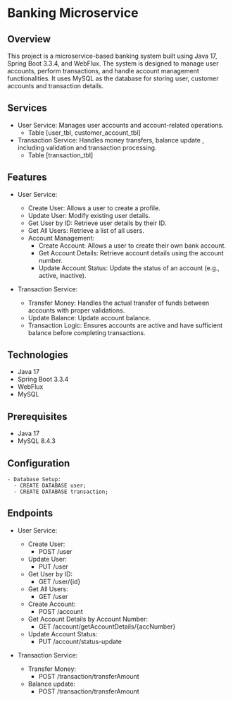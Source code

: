 # Banking Microservice

## Overview

This project is a microservice-based banking system built using Java 17, Spring Boot 3.3.4, and WebFlux. The system is
designed to manage user accounts, perform transactions, and handle account management functionalities. It uses MySQL as
the database for storing user, customer accounts and transaction details.

## Services

- User Service: Manages user accounts and account-related operations.
    - Table [user_tbl, customer_account_tbl]
- Transaction Service: Handles money transfers, balance update , including validation and transaction processing.
    - Table [transaction_tbl]

## Features

- User Service:
    - Create User: Allows a user to create a profile.
    - Update User: Modify existing user details.
    - Get User by ID: Retrieve user details by their ID.
    - Get All Users: Retrieve a list of all users.
    - Account Management:
        - Create Account: Allows a user to create their own bank account.
        - Get Account Details: Retrieve account details using the account number.
        - Update Account Status: Update the status of an account (e.g., active, inactive).

- Transaction Service:
    - Transfer Money: Handles the actual transfer of funds between accounts with proper validations.
    - Update Balance: Update account balance.
    - Transaction Logic: Ensures accounts are active and have sufficient balance before completing transactions.

## Technologies

- Java 17
- Spring Boot 3.3.4
- WebFlux
- MySQL

## Prerequisites

- Java 17
- MySQL 8.4.3

## Configuration

    - Database Setup:
      - CREATE DATABASE user;
      - CREATE DATABASE transaction;

## Endpoints

- User Service:
    - Create User:
        - POST /user
    - Update User:
        - PUT /user
    - Get User by ID:
        - GET /user/{id}
    - Get All Users:
        - GET /user
    - Create Account:
        - POST /account
    - Get Account Details by Account Number:
        - GET /account/getAccountDetails/{accNumber}
    - Update Account Status:
        - PUT /account/status-update

- Transaction Service:
    - Transfer Money:
        - POST /transaction/transferAmount
    - Balance update:
        - POST /transaction/transferAmount